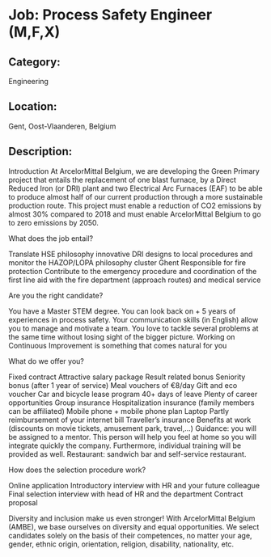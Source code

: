 # Job: Process Safety Engineer (M,F,X)
## Category: 
Engineering
## Location: 
Gent, Oost-Vlaanderen, Belgium
## Description:
Introduction
At ArcelorMittal Belgium, we are developing the Green Primary project that entails the replacement of one blast furnace, by a Direct Reduced Iron (or DRI) plant and two Electrical Arc Furnaces (EAF) to be able to produce almost half of our current production through a more sustainable production route. 
This project must enable a reduction of CO2 emissions by almost 30% compared to 2018 and must enable ArcelorMittal Belgium to go to zero emissions by 2050.
 
What does the job entail?

Translate HSE philosophy innovative DRI designs to local procedures and monitor the HAZOP/LOPA philosophy cluster Ghent
Responsible for fire protection
Contribute to the emergency procedure and coordination of the first line aid with the fire department (approach routes) and medical service

 
Are you the right candidate?

You have a Master STEM degree.
You can look back on + 5 years of experiences in process safety.
Your communication skills (in English) allow you to manage and motivate a team.
You love to tackle several problems at the same time without losing sight of the bigger picture.
Working on Continuous Improvement is something that comes natural for you

What do we offer you?

Fixed contract
Attractive salary package
Result related bonus
Seniority bonus (after 1 year of service)
Meal vouchers of €8/day 
Gift and eco voucher 
Car and bicycle lease program
40+ days of leave
Plenty of career opportunities
Group insurance
Hospitalization insurance (family members can be affiliated)
Mobile phone + mobile phone plan
Laptop
Partly reimbursement of your internet bill
Traveller’s insurance
Benefits at work (discounts on movie tickets, amusement park, travel,…)
Guidance: you will be assigned to a mentor. This person will help you feel at home so you will integrate quickly the company. Furthermore, individual training will be provided as well.
Restaurant: sandwich bar and self-service restaurant.

How does the selection procedure work?

Online application
Introductory interview with HR and your future colleague
Final selection interview with head of HR and the department
Contract proposal

Diversity and inclusion make us even stronger!
With ArcelorMittal Belgium (AMBE), we base ourselves on diversity and equal opportunities. We select candidates solely on the basis of their competences, no matter your age, gender, ethnic origin, orientation, religion, disability, nationality, etc.

